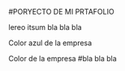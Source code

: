 #PORYECTO DE MI PRTAFOLIO 

lereo itsum bla bla bla

Color azul de la empresa

Color de la empresa #bla bla bla
